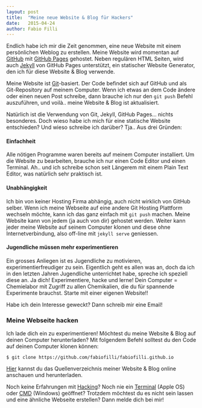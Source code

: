 ```yaml
---
layout: post
title:  "Meine neue Website & Blog für Hackers"
date:   2015-04-24
author: Fabio Filli
---
```

Endlich habe ich mir die Zeit genommen, eine neue Website mit einem persönlichen Weblog zu erstellen. Meine Website wird momentan auf [GitHub](https://github.com/fabiofilli/fabiofilli.com "GitHub fabiofilli.com") mit [GitHub Pages](https://pages.github.com/ "GitHub Pages") gehostet. Neben regulären HTML Seiten, wird auch [Jekyll](http://jekyllrb.com/ "Jekyll") von GitHub Pages unterstützt, ein statischer Website Generator, den ich für diese Website & Blog verwende.

Meine Website ist [Git](http://git-scm.com/ "Git")-basiert. Der Code befindet sich auf GitHub und als Git-Repository auf meinem Computer. Wenn ich etwas an dem Code ändere oder einen neuen Post schreibe, dann brauche ich nur den `git push` Befehl auszuführen, und voilà.. meine Website & Blog ist aktualisiert.

Natürlich ist die Verwendung von Git, Jekyll, GitHub Pages… nichts besonderes. Doch wieso habe ich mich für eine statische Website entschieden? Und wieso schreibe ich darüber? Tja.. Aus drei Gründen:

#### Einfachheit
Alle nötigen Programme waren bereits auf meinem Computer installiert. Um die Website zu bearbeiten, brauche ich nur einen Code Editor und einen Terminal. Ah.. und ich schreibe schon seit Längerem mit einem Plain Text Editor, was natürlich sehr praktisch ist.

#### Unabhängigkeit
Ich bin von keiner Hosting Firma abhängig, auch nicht wirklich von GitHub selber. Wenn ich meine Webseite auf eine andere Git Hosting Plattform wechseln möchte, kann ich das ganz einfach mit  `git push` machen.
Meine Website kann von jedem (ja auch von dir) gehostet werden. Weiter kann jeder meine Website auf seinem Computer klonen und diese ohne Internetverbindung, also off-line mit `jekyll serve`  geniessen.

#### Jugendliche müssen mehr experimentieren
Ein grosses Anliegen ist es Jugendliche zu motivieren, experimentierfreudiger zu sein. Eigentlich geht es allen was an, doch da ich in den letzten Jahren Jugendliche unterrichtet habe, spreche ich speziell diese an. Ja dich! Experimentiere, hacke und lerne! Dein Computer = Chemielabor mit Zugriff zu allen Chemikalien, die du für spannende Experimente brauchst. Starte mit einer eigenen Website!!

Habe ich dein Interesse geweckt? Dann schreib mir eine Email!

### Meine Webseite hacken
Ich lade dich ein zu experimentieren! Möchtest du meine Website & Blog auf deinen Computer herunterladen? Mit folgendem Befehl solltest du den Code auf deinen Computer klonen können:

	$ git clone https://github.com/fabiofilli/fabiofilli.github.io

[Hier](https://github.com/fabiofilli/fabiofilli.github.io "fabiofilli.github.io") kannst du das Quellenverzeichnis meiner Website & Blog online anschauen und herunterladen.

Noch keine Erfahrungen mit [Hacking](http://de.wikipedia.org/wiki/Hacker "Hacking")? Noch nie ein [Terminal](http://de.wikipedia.org/wiki/Terminal_%28Mac_OS_X%29 "Terminal (Mac OS X)") (Apple OS) oder [CMD](http://de.wikipedia.org/wiki/Cmd.exe "cmd.exe") (Windows) geöffnet? Trotzdem möchtest du es nicht sein lassen und eine ähnliche Webseite erstellen? Dann melde dich bei mir!
